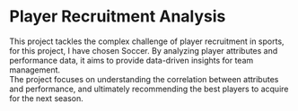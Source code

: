 # Player Recruitment Analysis

This project tackles the complex challenge of player recruitment in sports, for this project, I have chosen Soccer.
By analyzing player attributes and performance data, it aims to provide data-driven insights for team management.  
The project focuses on understanding the correlation between attributes and performance, and ultimately recommending the best players to acquire for the next season.
